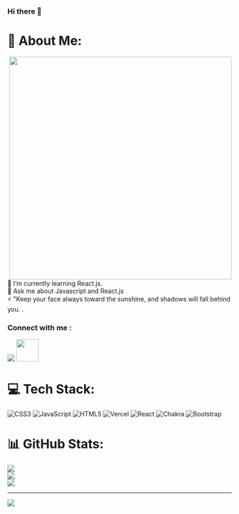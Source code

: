 ### Hi there 👋


# 💫 About Me:

<img align="right" width="500" heigt="300" src="https://user-images.githubusercontent.com/69011963/137184767-79a13ec7-1bb3-4341-a6da-3a149c9c159a.gif">
<br>🌱 I’m currently learning React.js.<br>💬 Ask me about Javascript and React.js<br>⚡ "Keep your face always toward the sunshine, and shadows will fall behind you. .

<h3>Connect with me :</h3>
<a href="https://www.linkedin.com/in/sagar-tiwary-6ba248263/" target="blank"><img src="https://img.freepik.com/premium-vector/linkedin-icon_488108-5.jpg?w=50"/></a>
<a href="https://sagartiwary.github.io/" target="blank"><img width="50" src="https://static.vecteezy.com/system/resources/thumbnails/000/351/686/small/Business__28148_29.jpg?w=50"/></a>


# 💻 Tech Stack:
![CSS3](https://img.shields.io/badge/css3-%231572B6.svg?style=for-the-badge&logo=css3&logoColor=white) ![JavaScript](https://img.shields.io/badge/javascript-%23323330.svg?style=for-the-badge&logo=javascript&logoColor=%23F7DF1E) ![HTML5](https://img.shields.io/badge/html5-%23E34F26.svg?style=for-the-badge&logo=html5&logoColor=white) ![Vercel](https://img.shields.io/badge/vercel-%23000000.svg?style=for-the-badge&logo=vercel&logoColor=white) ![React](https://img.shields.io/badge/react-%2320232a.svg?style=for-the-badge&logo=react&logoColor=%2361DAFB) ![Chakra](https://img.shields.io/badge/chakra-%234ED1C5.svg?style=for-the-badge&logo=chakraui&logoColor=white) ![Bootstrap](https://img.shields.io/badge/bootstrap-%23563D7C.svg?style=for-the-badge&logo=bootstrap&logoColor=white)
# 📊 GitHub Stats:
![](https://github-readme-stats.vercel.app/api?username=sagartiwary&theme=dark&hide_border=false&include_all_commits=true&count_private=false)<br/>
![](https://github-readme-streak-stats.herokuapp.com/?user=sagartiwary&theme=dark&hide_border=false)<br/>
![](https://github-readme-stats.vercel.app/api/top-langs/?username=sagartiwary&theme=dark&hide_border=false&include_all_commits=true&count_private=false&layout=compact)

---
[![](https://visitcount.itsvg.in/api?id=sagartiwary&icon=0&color=0)](https://visitcount.itsvg.in)

<!-- Proudly created with GPRM ( https://gprm.itsvg.in ) -->
